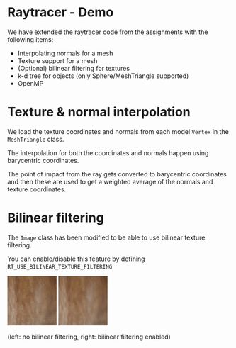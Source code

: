 # Raytracer - Demo

We have extended the raytracer code from the assignments with the following items:
- Interpolating normals for a mesh
- Texture support for a mesh
- (Optional) bilinear filtering for textures
- k-d tree for objects (only Sphere/MeshTriangle supported)
- OpenMP

# Texture & normal interpolation
We load the texture coordinates and normals from each model `Vertex` in the `MeshTriangle` class.

The interpolation for both the coordinates and normals happen using barycentric coordinates.

The point of impact from the ray gets converted to barycentric coordinates and then these are used to get a weighted average of the normals and texture coordinates.

# Bilinear filtering
The `Image` class has been modified to be able to use bilinear texture filtering.

You can enable/disable this feature by defining `RT_USE_BILINEAR_TEXTURE_FILTERING`

![No bilinear filtering](Screenshots/a.png) ![Bilinear filtering](Screenshots/b.png)

(left: no bilinear filtering, right: bilinear filtering enabled)